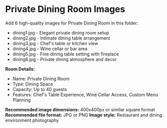 # Private Dining Room Images

Add 6 high-quality images for Private Dining Room in this folder:

- dining1.jpg - Elegant private dining room setup
- dining2.jpg - Intimate dining table arrangement
- dining3.jpg - Chef's table or kitchen view
- dining4.jpg - Wine cellar or bar area
- dining5.jpg - Fine dining table setting with fireplace
- dining6.jpg - Private dining atmosphere and decor

**Room Details:**
- Name: Private Dining Room
- Type: Dining Space
- Capacity: Up to 40 guests
- Features: Chef's Table Experience, Wine Cellar Access, Custom Menu Planning

**Recommended image dimensions:** 400x400px or similar square format
**Recommended file format:** JPG or PNG
**Image style:** Restaurant and dining environment photography